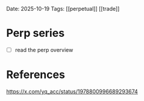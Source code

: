 Date: 2025-10-19
Tags: [[perpetual]] [[trade]]

# Perp series

- [ ] read the perp overview

# References
https://x.com/yq_acc/status/1978800996689293674